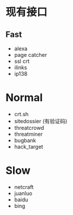 # 现有接口

## Fast
- alexa
- page catcher
- ssl crt
- ilinks
- ip138

# Normal
- crt.sh
- sitedossier (有验证码)
- threatcrowd
- threatminer
- bugbank
- hack_target

# Slow
- netcraft
- juanluo
- baidu
- bing
